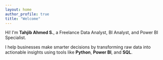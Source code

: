 ```yaml
---
layout: home
author_profile: true
title: "Welcome"
---
```


Hi! I'm **Tahjib Ahmed S.**, a Freelance Data Analyst, BI Analyst, and Power BI Specialist.

I help businesses make smarter decisions by transforming raw data into actionable insights using tools like **Python**, **Power BI**, and **SQL**.
